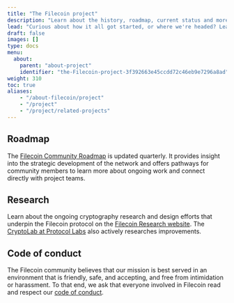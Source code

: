 ```yaml
---
title: "The Filecoin project"
description: "Learn about the history, roadmap, current status and more for Filecoin"
lead: "Curious about how it all got started, or where we're headed? Learn about the history, current state, and future trajectory of the Filecoin project here."
draft: false
images: []
type: docs
menu:
  about:
    parent: "about-project"
    identifier: "the-Filecoin-project-3f392663e45ccdd72c46eb9e7296a8ad"
weight: 310
toc: true
aliases:
    - "/about-filecoin/project"
    - "/project"
    - "/project/related-projects"
---
```



## Roadmap

The [Filecoin Community Roadmap](https://github.com/filecoin-project/community/discussions/456) is updated quarterly. It provides insight into the strategic development of the network and offers pathways for community members to learn more about ongoing work and connect directly with project teams.

## Research

Learn about the ongoing cryptography research and design efforts that underpin the Filecoin protocol on the [Filecoin Research website](https://research.filecoin.io/). The [CryptoLab at Protocol Labs](https://research.protocol.ai/groups/cryptolab/) also actively researches improvements.

## Code of conduct

The Filecoin community believes that our mission is best served in an environment that is friendly, safe, and accepting, and free from intimidation or harassment. To that end, we ask that everyone involved in Filecoin read and respect our [code of conduct](https://github.com/filecoin-project/community/blob/master/CODE_OF_CONDUCT.md).
